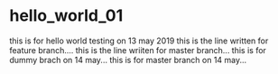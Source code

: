 # hello_world_01
this is for hello world testing on 13 may 2019
this is the line written for feature branch....
this is the line wriiten for master branch...
this is for dummy brach on 14 may...
this is for master branch on 14 may...
